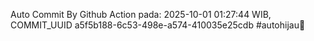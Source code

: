 Auto Commit By Github Action pada: 2025-10-01 01:27:44 WIB, COMMIT_UUID a5f5b188-6c53-498e-a574-410035e25cdb #autohijau🗿
